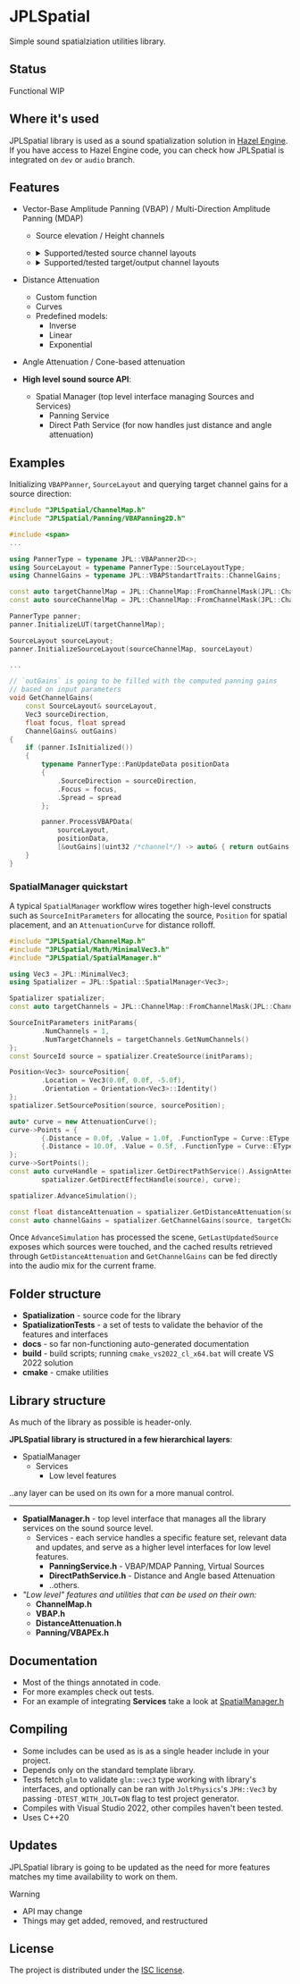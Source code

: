 # JPLSpatial

Simple sound spatialziation utilities library.

## Status
Functional WIP

## Where it's used
JPLSpatial library is used as a sound spatialization solution in [Hazel Engine](https://hazelengine.com/).
If you have access to Hazel Engine code, you can check how JPLSpatial is integrated on `dev` or `audio` branch.
## Features
- Vector-Base Amplitude Panning (VBAP) / Multi-Direction Amplitude Panning (MDAP)
	- Source elevation / Height channels

	- <details>
		<summary>Supported/tested source channel layouts</summary>
		<ul>
		<li>Mono</li>
		<li>Stereo</li>
		<li>LCR</li>
		<li>Quad</li>
		<li>Surround 4.1</li>
		<li>Surround 5.0</li>
		<li>Surround 5.1</li>
		<li>Surround 6.0</li>
		<li>Surround 6.1</li>
		<li>Surround 7.0</li>
		<li>Surround 7.1</li>
		<li>Octagonal</li>
		</ul>
	</details>

	- <details>
		<summary>Supported/tested target/output channel layouts</summary>
		<ul>
		<br>
		<b>VBAPanner2D</b>

		---
		
		<li>Stereo</li>
		<li>LCR</li>
		<li>Quad</li>
		<li>Surround 4.1</li>
		<li>Surround 5.0</li>
		<li>Surround 6.0</li>
		<li>Surround 5.1</li>
		<li>Surround 6.1</li>
		<li>Surround 7.0</li>
		<li>Surround 7.1</li>
		<li>Octagonal</li>

		<br>
		<b>VBAPanner3D</b> <i>(layouts with top channels)</i>

		---
		
		<li>Surround 5.0.2</li>
		<li>Surround 5.1.2</li>
		<li>Surround 5.0.4</li>
		<li>Surround 5.1.4</li>
		<br>		
		<i>(as per Dolby Atmos surround, but LFE is always 4th channel)</i>

		<li>Surround 7.0.2</li>
		<li>Surround 7.1.2</li>
		<li>Surround 7.0.4</li>
		<li>Surround 7.1.4</li>
		<li>Surround 7.0.6</li>
		<li>Surround 7.1.6</li>
		<li>Surround 9.0.4</li>
		<li>Surround 9.1.4</li>
		<li>Surround 9.0.6</li>
		<li>Surround 9.1.6</li>
		</ul>
	</details>

- Distance Attenuation
	- Custom function
	- Curves
	- Predefined models:
		- Inverse
		- Linear
		- Exponential
- Angle Attenuation / Cone-based attenuation
- **High level sound source API**:
	- Spatial Manager (top level interface managing Sources and Services)
		- Panning Service
		- Direct Path Service (for now handles just distance and angle attenuation)
## Examples
Initializing `VBAPPanner`, `SourceLayout` and querying target channel gains for a source direction:
```cpp
#include "JPLSpatial/ChannelMap.h"
#include "JPLSpatial/Panning/VBAPanning2D.h"

#include <span>
...

using PannerType = typename JPL::VBAPanner2D<>;
using SourceLayout = typename PannerType::SourceLayoutType;
using ChannelGains = typename JPL::VBAPStandartTraits::ChannelGains;

const auto targetChannelMap = JPL::ChannelMap::FromChannelMask(JPL::ChannelMask::Stereo)
const auto sourceChannelMap = JPL::ChannelMap::FromChannelMask(JPL::ChannelMask::Mono)

PannerType panner;
panner.InitializeLUT(targetChannelMap);

SourceLayout sourceLayout;
panner.InitializeSourceLayout(sourceChannelMap, sourceLayout)

...

// `outGains` is going to be filled with the computed panning gains
// based on input parameters
void GetChannelGains(
	const SourceLayout& sourceLayout,
 	Vec3 sourceDirection,
  	float focus, float spread
 	ChannelGains& outGains)
{
	if (panner.IsInitialized())
	{
		typename PannerType::PanUpdateData positionData
		{
			.SourceDirection = sourceDirection,
			.Focus = focus,
			.Spread = spread
		};

		panner.ProcessVBAPData(
			sourceLayout,
			positionData,
			[&outGains](uint32 /*channel*/) -> auto& { return outGains; });
	}
}

```

### SpatialManager quickstart
A typical `SpatialManager` workflow wires together high-level constructs such as `SourceInitParameters` for allocating the source,
`Position` for spatial placement, and an `AttenuationCurve` for distance rolloff.

```cpp
#include "JPLSpatial/ChannelMap.h"
#include "JPLSpatial/Math/MinimalVec3.h"
#include "JPLSpatial/SpatialManager.h"

using Vec3 = JPL::MinimalVec3;
using Spatializer = JPL::Spatial::SpatialManager<Vec3>;

Spatializer spatializer;
const auto targetChannels = JPL::ChannelMap::FromChannelMask(JPL::ChannelMask::Quad);

SourceInitParameters initParams{
        .NumChannels = 1,
        .NumTargetChannels = targetChannels.GetNumChannels()
};
const SourceId source = spatializer.CreateSource(initParams);

Position<Vec3> sourcePosition{
        .Location = Vec3(0.0f, 0.0f, -5.0f),
        .Orientation = Orientation<Vec3>::Identity()
};
spatializer.SetSourcePosition(source, sourcePosition);

auto* curve = new AttenuationCurve();
curve->Points = {
        {.Distance = 0.0f, .Value = 1.0f, .FunctionType = Curve::EType::Linear},
        {.Distance = 10.0f, .Value = 0.5f, .FunctionType = Curve::EType::Linear}
};
curve->SortPoints();
const auto curveHandle = spatializer.GetDirectPathService().AssignAttenuationCurve(
        spatializer.GetDirectEffectHandle(source), curve);

spatializer.AdvanceSimulation();

const float distanceAttenuation = spatializer.GetDistanceAttenuation(source, curveHandle);
const auto channelGains = spatializer.GetChannelGains(source, targetChannels);
```

Once `AdvanceSimulation` has processed the scene, `GetLastUpdatedSource` exposes which sources were touched, and the cached
results retrieved through `GetDistanceAttenuation` and `GetChannelGains` can be fed directly into the audio mix for the
current frame.

## Folder structure
- **Spatialization** - source code for the library
- **SpatializationTests** - a set of tests to validate the behavior of the features and interfaces
- **docs** - so far non-functioning auto-generated documentation
- **build** - build scripts; running `cmake_vs2022_cl_x64.bat` will create VS 2022 solution
- **cmake** - cmake utilities
## Library structure
As much of the library as possible is header-only.

**JPLSpatial library is structured in a few hierarchical layers**:
- SpatialManager
	- Services
		- Low level features

..any layer can be used on its own for a more manual control.

---
- **SpatialManager.h** - top level interface that manages all the library services on the sound source level.
	- Services - each service handles a specific feature set, relevant data and updates, and serve as a higher level interfaces for low level features.
		- **PanningService.h** - VBAP/MDAP Panning, Virtual Sources
		- **DirectPathService.h** - Distance and Angle based Attenuation
		- ..others.
- *"Low level" features and utilities that can be used on their own:*
	- **ChannelMap.h**
	- **VBAP.h**
	- **DistanceAttenuation.h**
	- **Panning/VBAPEx.h**
## Documentation
- Most of the things annotated in code.
- For more examples check out tests.
- For an example of integrating **Services** take a look at [SpatialManager.h](https://github.com/Jaytheway/JPLSpatial/blob/main/Spatialization/include/JPLSpatial/SpatialManager.h)
## Compiling
- Some includes can be used as is as a single header include in your project.
- Depends only on the standard template library.
- Tests fetch `glm` to validate `glm::vec3` type working with library's interfaces, and optionally can be ran with `JoltPhysics`'s `JPH::Vec3` by passing `-DTEST_WITH_JOLT=ON` flag to test project generator.
- Compiles with Visual Studio 2022, other compiles haven't been tested.
- Uses C++20
## Updates
JPLSpatial library is going to be updated as the need for more features matches my time availability to work on them.

> [!WARNING]
> - API may change
> - Things may get added, removed, and restructured
## License
The project is distributed under the [ISC license](https://github.com/Jaytheway/JPLSpatial?tab=License-1-ov-file).
